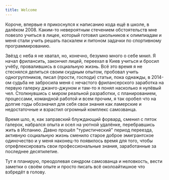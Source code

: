 ```yaml
---
title: Welcome
---
```


Короче, впервые я прикоснулся к написанию кода ещё в школе, в далёком 2008. Каким-то невероятным стечением обстоятельств мне повезло учиться в лицее, который готовил школьников к олимпиадам и меня стали учить решать паскалем и питоном задачки по спортивному программированию. 

Звёзд с неба я не хватал, но, конечно, безумно много о себе мнил. Я начал фрилансить, закончил лицей, переехал в Киев учиться и бросил учёбу, провалившись в социальную жизнь. Всё это время я не стеснялся делиться своим скудным опытом, пробовал учить одногруппников, писал (прости, господи) статьи, пока однажды, в 2014-ом судьба не забросила меня с нечастого фрилансерского заработка на первую галерку джанго-джуном и там-то я понял насколько я нулёвый чел. Столкнувшись с миром реальной разработки, с планированием, процессами, командной работой и всем прочим, я так оробел что на долгие годы обозначил для себя свои знания как ламерские и недостаточные и взрастил огромный комплекс самозванца. 

Время шло, я, как заправский блуждающий форвард, сменил с пяток галерок, набрался опыта и осел на уютной удалёнке, перебравшись жить в Испанию. Давно прошёл "туристический" период переезда, активную социальную жизнь сменило старое доброе эмигрантское одиночество и у меня наконец-то появилось время для того, чтобы отрефлексировать свои профессиональные знания, заработанные за последнее десятилетие. 

Тут я планирую, преодолевая синдром самозванца и неловкость, вести заметки о своём опыте и просто писать всё околоайтишное что взбредёт в голову.